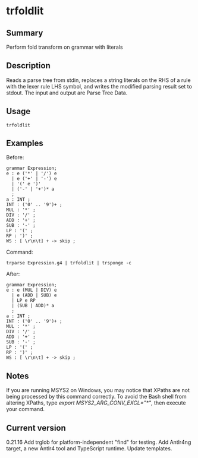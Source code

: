 # trfoldlit

## Summary

Perform fold transform on grammar with literals

## Description

Reads a parse tree from stdin, replaces a string literals on
the RHS of a rule with the lexer rule LHS symbol, and writes
the modified parsing result set to stdout. The input and
output are Parse Tree Data.

## Usage

    trfoldlit

## Examples

Before:

    grammar Expression;
    e : e ('*' | '/') e
      | e ('+' | '-') e
      | '(' e ')'
      | ('-' | '+')* a
      ;
    a : INT ;
    INT : ('0' .. '9')+ ;
    MUL : '*' ;
    DIV : '/' ;
    ADD : '+' ;
    SUB : '-' ;
    LP : '(' ;
    RP : ')' ;
    WS : [ \r\n\t] + -> skip ;

Command:

    trparse Expression.g4 | trfoldlit | trsponge -c

After:

    grammar Expression;
    e : e (MUL | DIV) e
      | e (ADD | SUB) e
      | LP e RP
      | (SUB | ADD)* a
      ;
    a : INT ;
    INT : ('0' .. '9')+ ;
    MUL : '*' ;
    DIV : '/' ;
    ADD : '+' ;
    SUB : '-' ;
    LP : '(' ;
    RP : ')' ;
    WS : [ \r\n\t] + -> skip ;

## Notes

If you are running MSYS2 on Windows, you may notice that XPaths are not being
processed by this command correctly. To avoid the Bash shell from altering
XPaths, type _export MSYS2_ARG_CONV_EXCL="*"_, then execute your command.

## Current version

0.21.16 Add trglob for platform-independent "find" for testing. Add Antlr4ng target, a new Antlr4 tool and TypeScript runtime. Update templates.
